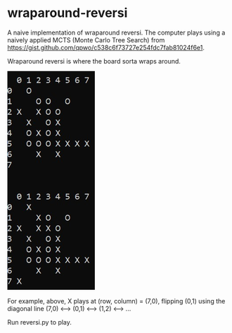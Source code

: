 # wraparound-reversi
A naive implementation of wraparound reversi. The computer plays using a naively applied MCTS (Monte Carlo Tree Search) from https://gist.github.com/qpwo/c538c6f73727e254fdc7fab81024f6e1.

Wraparound reversi is where the board sorta wraps around.

![wraps around](https://raw.githubusercontent.com/c-j-lh/wraparound-reversi/master/sample.jpg)

For example, above, X plays at (row, column) = (7,0), flipping (0,1) using the diagonal line (7,0) <--> (0,1) <--> (1,2) <--> ...

Run reversi.py to play.

